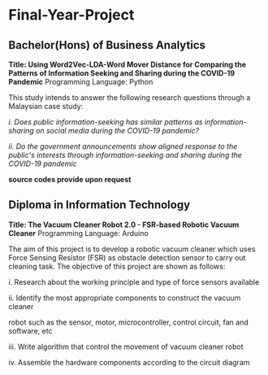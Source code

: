 # Final-Year-Project

## Bachelor(Hons) of Business Analytics
**Title: Using Word2Vec-LDA-Word Mover Distance for Comparing the Patterns of Information Seeking and Sharing during the COVID-19 Pandemic**
Programming Language: Python

This study intends to answer the following research questions through a Malaysian case study: 

*i. Does public information-seeking has similar 
patterns as information-sharing on social media during the 
COVID-19 pandemic?*

*ii. Do the government announcements show aligned 
response to the public's interests through information-seeking and sharing during the COVID-19 pandemic*

**source codes provide upon request**

## Diploma in Information Technology 
**Title: The Vacuum Cleaner Robot 2.0 - FSR-based Robotic Vacuum Cleaner**
Programming Language: Arduino

The aim of this project is to develop a robotic vacuum cleaner which uses Force Sensing Resistor (FSR) as obstacle detection sensor to carry out cleaning task.
The objective of this project are shown as follows:

i. Research about the working principle and type of force sensors available

ii. Identify the most appropriate components to construct the vacuum cleaner 

robot such as the sensor, motor, microcontroller, control circuit, fan and 
software, etc

iii. Write algorithm that control the movement of vacuum cleaner robot 

iv. Assemble the hardware components according to the circuit diagram
